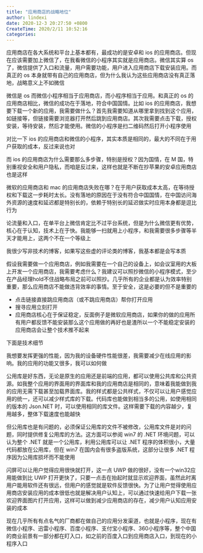 ```yaml
---
title: "应用商店的战略地位"
author: lindexi
date: 2020-12-3 20:27:50 +0800
CreateTime: 2020/2/11 10:52:16
categories: 
---
```


应用商店在各大系统和平台上基本都有，最成功的是安卓和 ios 的应用商店。但现在应该需要加上微信了，在我看微信的小程序其实就是应用商店。微信其实算 os 了，微信提供了入口和流量，用户需要功能，用户进入应用商店下载安装应用。而真正的 os 本身就带有自己的应用商店，但为什么我认为这些应用商店没有真正落地，战略意义上不如微信

<!--more-->


<!-- CreateTime:2020/2/11 10:52:16 -->



微信是 os 而微信小程序相当于应用商店，而小程序相当于应用。和真正的 os 的应用商店相比，微信的成功在于落地，符合中国国情。比如 ios 的应用商店，我想要下载一个新的应用，我需要做什么？首先我需要知道从哪里拿到找到这个应用，如链接等，但链接需要浏览器打开然后跳到应用商店。其次我需要点击下载，授权安装，等待安装，然后才能使用。微信的小程序是扫二维码然后打开小程序使用

对比一下 ios 的应用商店和微信的小程序，其实本质是相同的，最大的不同在于用户获取的成本，反过来说也对

而 ios 的应用商店为什么需要那么多步骤，特别是授权？因为国情，在 M 国，特别重视安全和用户隐私，而咱是反过来，这样也就是不断在抄苹果的安卓应用商店也是这样

微软的应用商店和 mac 的应用商店失败在哪？在于用户获取成本太高，在等待授权和下载这一步耗时太长。没有落地的原因在于没有符合中国国情，在中国访问海外资源的速度和延迟都是特别长的，依赖于特别长的延迟做实时应用本身都是逗比行为

论流量和入口，在单平台上微信肯定比不过平台系统，但是为什么微信更有优势，核心在于认知，技术上在于快。我能够一扫就用上小程序，和我需要很多步骤等半天才能用上，这两个不在一个等级上

我很少写非技术的博客，如果写这些虚的评论类的博客，我基本都是会写本质

假设我需要做一个应用商店，例如我需要在一个自己的设备上，如会议室用的大板上开发一个应用商店，我需要考虑什么？我建议可以照抄微信的小程序模式，至少在产品经理hold不住战略布局之前可以照抄。几乎所有的企业都是认为效率特别重要，那么应用商店不能做违背效率的事情。至于安全，这是必要的但不是重要的

- 点击链接直接跳应用商店（或不跳应用商店）帮你打开应用
- 搜寻应用立刻打开
- 应用商店核心在于保证稳定，反面例子是微软应用商店，如果你的做的应用所有用户都反馈不能安装那么这个应用做的再好也是渣所以一个不能稳定安装的应用商店会让整个技术推不起来

下面是技术细节

我想要发挥更强的性能，因为我的设备硬件性能很差，我需要减少在线应用的影响。我的应用的功能又很多，我可以如何做

公用库是好东西，无论是原生的应用还是前端的应用，都可以使用公共库和公共资源。如我整个应用的界面用的界面库和我的应用商店是相同的，意味着我能做到我的应用无需下载甚至加载界面库。我的样式都是公共样式，不仅可以让用户感觉应用的统一，还可以减少样式库的下载。代码库也能做到相当多的公用，如使用相同的版本的 Json.NET 时，可以使用相同的库文件。这样需要下载的内容越少，复用越多，整体下载速度也能越快

但公用库也是有问题的，必须保证公用库的文件不被修改，公用库文件是对的问题，同时提供修复公用库的方法。这方面可以参阅 win7 的 .NET 环境问题，可以认为整个 .NET 就是一个公用库，利用公用库可以让 .NET 程序的体积很小，大量代码都放在公用库，但在 win7 在国内会有很多盗版系统，这部分让很多 .NET 程序因为公用库损坏而不能使用

闪屏可以让用户觉得应用很快就打开，这一点 UWP 做的很好，没有一个win32应用能做到比 UWP 打开更快了，只要一点击在抬起时就显示欢迎界面，虽然此时离用户能用软件还有很远，但用户的感觉就是软件反馈很快。为了让用户觉得使用应用商店安装应用的成本很低也就是解决用户认知上，可以通过快速给用户下载一张欢迎界面图片打开应用，这样可以做到减少应用商店的存在，减少用户认知应用安装的成本

现在几乎所有有点名气的厂商都在做自己的应用分发渠道，也就是小程序，现在有微信小程序、迅雷小程序、百度小程序、支付宝小程序、360小程序等，整个中国的商业前景有一部分都在盯入口，如之前的百度入口到应用商店入口，到现在的小程序入口

